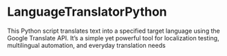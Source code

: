 # LanguageTranslatorPython
This Python script translates text into a specified target language using the Google Translate API. It’s a simple yet powerful tool for localization testing, multilingual automation, and everyday translation needs
